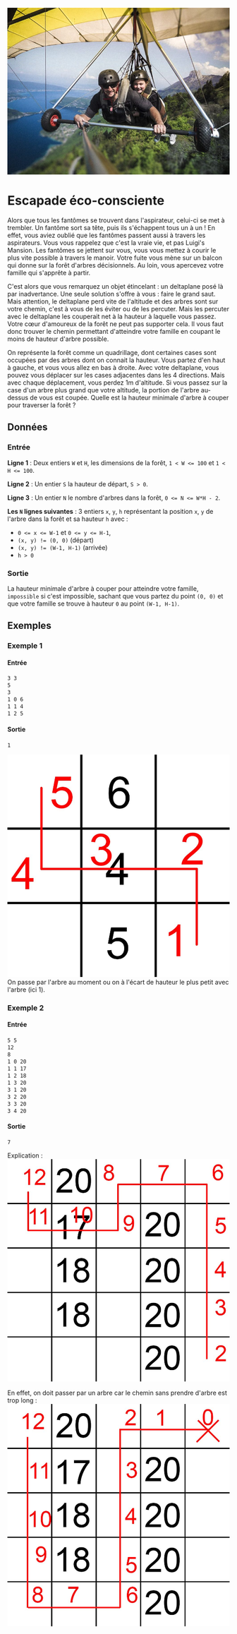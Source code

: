 ![Test](image.png)
# Escapade éco-consciente

Alors que tous les fantômes se trouvent dans l'aspirateur, celui-ci se met à trembler. Un fantôme sort sa tête, puis ils s'échappent tous un à un ! En effet, vous aviez oublié que les fantômes passent aussi à travers les aspirateurs. Vous vous rappelez que c'est la vraie vie, et pas Luigi's Mansion. Les fantômes se jettent sur vous, vous vous mettez à courir le plus vite possible à travers le manoir. Votre fuite vous mène sur un balcon qui donne sur la forêt d'arbres décisionnels. Au loin, vous apercevez votre famille qui s'apprête à partir.

C'est alors que vous remarquez un objet étincelant : un deltaplane posé là par inadvertance. Une seule solution s'offre à vous : faire le grand saut. Mais attention, le deltaplane perd vite de l'altitude et des arbres sont sur votre chemin, c'est à vous de les éviter ou de les percuter. Mais les percuter avec le deltaplane les couperait net à la hauteur à laquelle vous passez. Votre cœur d'amoureux de la forêt ne peut pas supporter cela. Il vous faut donc trouver le chemin permettant d'atteindre votre famille en coupant le moins de hauteur d'arbre possible.

On représente la forêt comme un quadrillage, dont certaines cases sont occupées par des arbres dont on connait la hauteur. Vous partez d'en haut à gauche, et vous vous allez en bas à droite. Avec votre deltaplane, vous pouvez vous déplacer sur les cases adjacentes dans les 4 directions. Mais avec chaque déplacement, vous perdez 1m d'altitude. Si vous passez sur la case d'un arbre plus grand que votre altitude, la portion de l'arbre au-dessus de vous est coupée. Quelle est la hauteur minimale d'arbre à couper pour traverser la forêt ?

## Données

### Entrée

**Ligne 1** : Deux entiers `W` et `H`, les dimensions de la forêt, `1 < W <= 100` et `1 < H <= 100`.

**Ligne 2** : Un entier `S` la hauteur de départ, `S > 0`.

**Ligne 3** : Un entier `N` le nombre d'arbres dans la forêt, `0 <= N <= W*H - 2`.

**Les `N` lignes suivantes** : 3 entiers `x`, `y`, `h` représentant la position `x`, `y` de l'arbre dans la forêt et sa hauteur `h` avec :

- `0 <= x <= W-1` et `0 <= y <= H-1`,
- `(x, y) != (0, 0)` (départ)
- `(x, y) != (W-1, H-1)` (arrivée)
- `h > 0`

### Sortie

La hauteur minimale d'arbre à couper pour atteindre votre famille, `impossible` si c'est impossible, sachant que vous partez du point `(0, 0)` et que votre famille se trouve à hauteur `0` au point `(W-1, H-1)`.

## Exemples

### Exemple 1

#### Entrée

```plaintext
3 3
5
3
1 0 6
1 1 4
1 2 5
```

#### Sortie

```plaintext
1
```

![Mur vertical 6 4 5, on passe par l'arbre de hauteur 4](image-1.png)
On passe par l'arbre au moment ou on à l'écart de hauteur le plus petit avec l'arbre (ici 1).

### Exemple 2

#### Entrée

```plaintext
5 5
12
8
1 0 20
1 1 17
1 2 18
1 3 20
3 1 20
3 2 20
3 3 20
3 4 20
```

#### Sortie

```plaintext
7
```

Explication : 
![Il y a un chemin qui évite tous les arbres mais celui-ci est trop long, on coupe donc par l'arbre de hauteur 17](image-2.png)

En effet, on doit passer par un arbre car le chemin sans prendre d'arbre est trop long :
![Le chemin suivi qui évite les arbres nous fait arriver à hauteur 0 avant la fin](image-3.png)